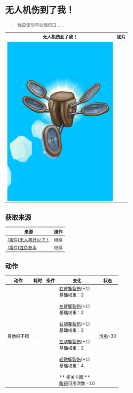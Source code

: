 # 无人机伤到了我！  
> 我应该尽早处理伤口……  
  
  无人机伤到了我！  |   图片   
 ----  |  ----:   
   |  ![](Sprite/Drone.png)   
  
## 获取来源  
来源  |  操作  
----  |  ----  
[(事件)无人机开火了！](Event_DroneFightFailedRetreat.md)  |  继续  
[(事件)胜负参半](Event_DroneFightMixedSuccess.md)  |  继续  
## 动作  
动作  |  耗时  |  条件  |  变化  |  状态  
----  |  ----  |  ----  |  ----  |  ----  
真他妈不错<br>  |  -  |    |  [右臂撕裂伤](W_ArmLacerationR.md)(+1)<br>基础权重：2<br><br>[左臂撕裂伤](W_ArmLacerationL.md)(+1)<br>基础权重：2<br><br>[右腿撕裂伤](W_LegLacerationR.md)(+1)<br>基础权重：2<br><br>[左腿撕裂伤](W_LegLacerationL.md)(+1)<br>基础权重：2<br><br>[轻微撕裂伤](W_MinorLaceration.md)(+1)<br>基础权重：4<br><br>** 相关卡牌 **<br>[眼镜](Glasses.md)可用次数  -10<br>  |  [污垢](Filth.md)+30  
